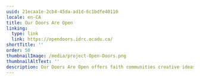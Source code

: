 ```yaml
---
uuid: 21ecaa1e-2cb4-45da-ad1d-6c1bdfe40110
locale: en-CA
title: Our Doors Are Open
linking:
  type: link
  link: https://opendoors.idrc.ocadu.ca/
shortTitle: ''
order: 50
thumbnailImage: /media/project-Open-Doors.png
thumbnailAltText: ''
description: Our Doors Are Open offers faith communities creative ideas and guidance to increase inclusion and accessibility for people with disabilities.
---
```


